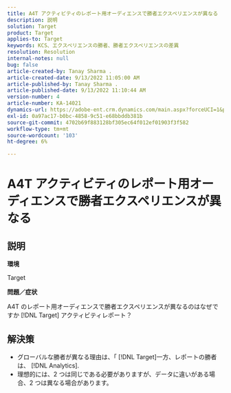 ```yaml
---
title: A4T アクティビティのレポート用オーディエンスで勝者エクスペリエンスが異なる
description: 説明
solution: Target
product: Target
applies-to: Target
keywords: KCS、エクスペリエンスの勝者、勝者エクスペリエンスの差異
resolution: Resolution
internal-notes: null
bug: false
article-created-by: Tanay Sharma .
article-created-date: 9/13/2022 11:05:00 AM
article-published-by: Tanay Sharma .
article-published-date: 9/13/2022 11:10:44 AM
version-number: 4
article-number: KA-14021
dynamics-url: https://adobe-ent.crm.dynamics.com/main.aspx?forceUCI=1&pagetype=entityrecord&etn=knowledgearticle&id=9227aee8-5333-ed11-9db1-002248086735
exl-id: 0a97ac17-b0bc-4858-9c51-e68bbddb381b
source-git-commit: 4702b69f883128bf305ec64f012ef01903f3f582
workflow-type: tm+mt
source-wordcount: '103'
ht-degree: 6%

---
```


# A4T アクティビティのレポート用オーディエンスで勝者エクスペリエンスが異なる

## 説明


<b>環境</b>

Target



<b>問題／症状</b>

A4T のレポート用オーディエンスで勝者エクスペリエンスが異なるのはなぜですか [!DNL Target] アクティビティレポート？




## 解決策


- グローバルな勝者が異なる理由は、「 [!DNL Target]一方、レポートの勝者は、 [!DNL Analytics].
- 理想的には、2 つは同じである必要がありますが、データに違いがある場合、2 つは異なる場合があります。
